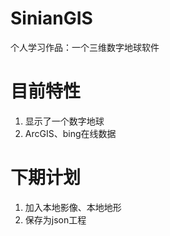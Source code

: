 # SinianGIS
个人学习作品：一个三维数字地球软件

# 目前特性
1. 显示了一个数字地球
2. ArcGIS、bing在线数据

# 下期计划
1. 加入本地影像、本地地形
2. 保存为json工程

